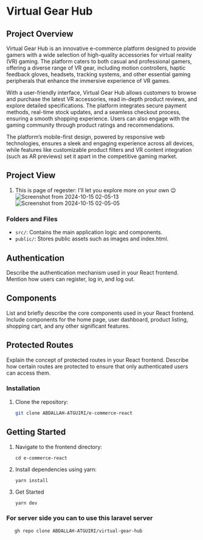 # Virtual Gear Hub

## Project Overview

Virtual Gear Hub is an innovative e-commerce platform designed to provide gamers with a wide selection of high-quality accessories for virtual reality (VR) gaming. The platform caters to both casual and professional gamers, offering a diverse range of VR gear, including motion controllers, haptic feedback gloves, headsets, tracking systems, and other essential gaming peripherals that enhance the immersive experience of VR games.

With a user-friendly interface, Virtual Gear Hub allows customers to browse and purchase the latest VR accessories, read in-depth product reviews, and explore detailed specifications. The platform integrates secure payment methods, real-time stock updates, and a seamless checkout process, ensuring a smooth shopping experience. Users can also engage with the gaming community through product ratings and recommendations.

The platform’s mobile-first design, powered by responsive web technologies, ensures a sleek and engaging experience across all devices, while features like customizable product filters and VR content integration (such as AR previews) set it apart in the competitive gaming market.

## Project View
1. This is page of regester: I'll let you explore more on your own 😉
   ![Screenshot from 2024-10-15 02-05-13](https://github.com/user-attachments/assets/56edabb8-3164-4003-b9d8-0e671c2d33b9)
   ![Screenshot from 2024-10-15 02-05-05](https://github.com/user-attachments/assets/456b70a5-b70a-466c-a639-0b8e726e6819)

### Folders and Files

- `src/`: Contains the main application logic and components.
- `public/`: Stores public assets such as images and index.html.

## Authentication

Describe the authentication mechanism used in your React frontend. Mention how users can register, log in, and log out.

## Components

List and briefly describe the core components used in your React frontend. Include components for the home page, user dashboard, product listing, shopping cart, and any other significant features.

## Protected Routes

Explain the concept of protected routes in your React frontend. Describe how certain routes are protected to ensure that only authenticated users can access them.

### Installation

1. Clone the repository:

   ```bash
   git clone ABDALLAH-ATGUIRI/e-commerce-react
   ```

## Getting Started

1. Navigate to the frontend directory:

   ```
   cd e-commerce-react
   ```

2. Install dependencies using yarn:

   ```
   yarn install
   ```

3. Get Started

    ```
    yarn dev
    ```

### For server side you can to use this laravel server
   ```
      gh repo clone ABDALLAH-ATGUIRI/virtual-gear-hub
   ```

